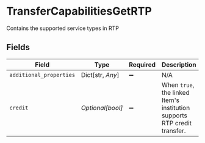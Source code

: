 # TransferCapabilitiesGetRTP

Contains the supported service types in RTP


## Fields

| Field                                                                    | Type                                                                     | Required                                                                 | Description                                                              |
| ------------------------------------------------------------------------ | ------------------------------------------------------------------------ | ------------------------------------------------------------------------ | ------------------------------------------------------------------------ |
| `additional_properties`                                                  | Dict[str, *Any*]                                                         | :heavy_minus_sign:                                                       | N/A                                                                      |
| `credit`                                                                 | *Optional[bool]*                                                         | :heavy_minus_sign:                                                       | When `true`, the linked Item's institution supports RTP credit transfer. |